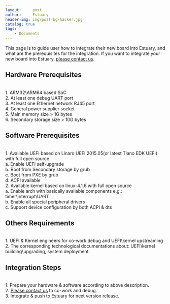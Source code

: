 ```yaml
---
layout:     post
author:     Estuary
header-img: img/post-bg-hacker.jpg
catalog: true
tags: 
    - Documents
---
```


This page is to guide user how to integrate their new board into Estuary, and what are the prerequisites for the integration.
If you want to integrate your new board into Estuary, <a href="https://github.com/open-estuary/estuary/issues/new" target="_blank">please contact us</a>.
<h2>Hardware Prerequisites</h2>
<br>1. ARM32\ARM64 based SoC
<br>2. At least one debug UART port
<br>3. At least one Ethernet network RJ45 port
<br>4. General power supplier socket
<br>5. Main memory size &gt; 1G bytes
<br>6. Secondary storage size &gt; 10G bytes
<h2>Software Prerequisites</h2>
<br>1. Available UEFI based on Linaro UEFI 2015.05(or latest Tiano EDK UEFI) with full open source
<br>a. Enable UEFI self-upgrade
<br>b. Boot from Secondary storage by grub
<br>c. Boot from PXE by grub
<br>d. ACPI available
<br>2. Available kernel based on linux-4.1.6 with full open source
<br>a. Enable arch with basically available components e.g.: timer\interrupt\UART
<br>b. Enable all special peripheral drivers
<br>c. Support device configuration by both ACPI &amp; dts
<h2>Others Requirements</h2>
<br>1. UEFI &amp; Kernel engineers for co-work debug and UEFI\kernel upstreaming
<br>2. The corresponding technological documentations about: UEFI\kernel building\upgrading, system deployment.
<h2>Integration Steps</h2>
<br>1. Prepare your hardware &amp; software according to above description.
<br>2. <a href="https://github.com/open-estuary/estuary/issues/new" target="_blank">Please contact us</a> to co-work and debug.
<br>3. Integrate &amp; push to Estuary for next version release.
